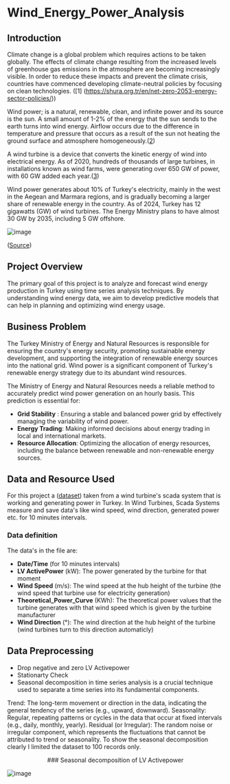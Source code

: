 # Wind_Energy_Power_Analysis
## Introduction
Climate change is a global problem which requires actions to be taken globally. The effects of climate change resulting from the increased levels of greenhouse gas emissions in the atmosphere are becoming increasingly visible. In order to reduce these impacts and prevent the climate crisis, countries have commenced developing climate-neutral policies by focusing on clean technologies.
([1] (https://shura.org.tr/en/net-zero-2053-energy-sector-policies/))

Wind power; is a natural, renewable, clean, and infinite power and its source is the sun. A small amount of 1-2% of the energy that the sun sends to the earth turns into wind energy. Airflow occurs due to the difference in temperature and pressure that occurs as a result of the sun not heating the ground surface and atmosphere homogeneously.([2](https://enerji.gov.tr/eigm-resources))

A wind turbine is a device that converts the kinetic energy of wind into electrical energy. As of 2020, hundreds of thousands of large turbines, in installations known as wind farms, were generating over 650 GW of power, with 60 GW added each year.([3](https://wwindea.org/world-wind-capacity-at-650-gw))

Wind power generates about 10% of Turkey's electricity, mainly in the west in the Aegean and Marmara regions, and is gradually becoming a larger share of renewable energy in the country. As of 2024, Turkey has 12 gigawatts (GW) of wind turbines. The Energy Ministry plans to have almost 30 GW by 2035, including 5 GW offshore.

![image](https://github.com/ermiyas-sidama/Wind_Energy_Power_Analysis/assets/160514617/8c778f08-78f8-4c97-ae5a-5e9774c66d7b)

([Source](https://windeurope.org/newsroom/news/the-turkish-wind-supply-chain-keeps-getting-stronger/))
## Project Overview
The primary goal of this project is to analyze and forecast wind energy production in Turkey using time series analysis techniques. By understanding wind energy data, we aim to develop predictive models that can help in planning and optimizing wind energy usage.

## Business Problem
The Turkey Ministry of Energy and Natural Resources is responsible for ensuring the country's energy security, promoting sustainable energy development, and supporting the integration of renewable energy sources into the national grid. Wind power is a significant component of Turkey's renewable energy strategy due to its abundant wind resources. 

The Ministry of Energy and Natural Resources needs a reliable method to accurately predict wind power generation on an hourly basis. This prediction is essential for:

- __Grid Stability__ : Ensuring a stable and balanced power grid by effectively managing the variability of wind power.
- __Energy Trading__: Making informed decisions about energy trading in local and international markets.
- __Resource Allocation__: Optimizing the allocation of energy resources, including the balance between renewable and non-renewable energy sources.
## Data and Resource Used
For this project a ([dataset](https://www.kaggle.com/datasets/berkerisen/wind-turbine-scada-dataset)) taken from a wind turbine's scada system that is working and generating power in Turkey. In Wind Turbines, Scada Systems measure and save data's like wind speed, wind direction, generated power etc. for 10 minutes intervals.
### Data definition
The data's in the file are:
- __Date/Time__ (for 10 minutes intervals)
- __LV ActivePower__ (kW): The power generated by the turbine for that moment
- __Wind Speed__ (m/s): The wind speed at the hub height of the turbine (the wind speed that turbine use for electricity generation)
- __Theoretical_Power_Curve__ (KWh): The theoretical power values that the turbine generates with that wind speed which is given by the turbine manufacturer
- __Wind Direction__ (°): The wind direction at the hub height of the turbine (wind turbines turn to this direction automaticly)

## Data Preprocessing
- Drop negative and zero LV Activepower
- Stationarty Check
- Seasonal decomposition in time series analysis is a crucial technique used to separate a time series into its fundamental components.

Trend: The long-term movement or direction in the data, indicating the general tendency of the series (e.g., upward, downward).
Seasonality: Regular, repeating patterns or cycles in the data that occur at fixed intervals (e.g., daily, monthly, yearly).
Residual (or Irregular): The random noise or irregular component, which represents the fluctuations that cannot be attributed to trend or seasonality.
To show the seasonal decomposition clearly I limited the dataset to 100 records only.
<p align="center">
### Seasonal decomposition of LV Activepower
</p>


![image](https://github.com/ermiyas-sidama/Wind_Energy_Power_Analysis/assets/160514617/be1a47c7-9b7d-4f71-9deb-edcfdbd99d63)



